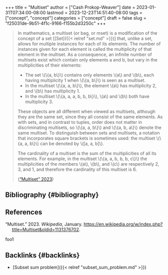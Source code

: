 +++
title = "Multiset"
author = ["Cash Prokop-Weaver"]
date = 2023-01-31T07:34:00-08:00
lastmod = 2023-12-23T14:51:40-08:00
tags = ["concept", "concept"]
categories = ["concept"]
draft = false
slug = "f25031de-9b51-4f1c-9166-f155b2d3250c"
+++

> In mathematics, a multiset (or bag, or mset) is a modification of the concept of a set [[Set]({{< relref "set.md" >}})] that, unlike a set, allows for multiple instances for each of its elements. The number of instances given for each element is called the multiplicity of that element in the multiset. As a consequence, an infinite number of multisets exist which contain only elements a and b, but vary in the multiplicities of their elements:
>
> -   The set \\(\\{a, b\\}\\) contains only elements \\(a\\) and \\(b\\), each having multiplicity 1 when \\(\\{a, b\\}\\) is seen as a multiset.
> -   In the multiset \\(\\{a, a, b\\}\\), the element \\(a\\) has multiplicity 2, and \\(b\\) has multiplicity 1.
> -   In the multiset \\(\\{a, a, a, b, b, b\\}\\), \\(a\\) and \\(b\\) both have multiplicity 3.
>
> These objects are all different when viewed as multisets, although they are the same set, since they all consist of the same elements. As with sets, and in contrast to tuples, order does not matter in discriminating multisets, so \\(\\{a, a, b\\}\\) and \\(\\{a, b, a\\}\\) denote the same multiset. To distinguish between sets and multisets, a notation that incorporates square brackets is sometimes used: the multiset \\(\\{a, a, b\\}\\) can be denoted by \\([a, a, b]\\).
>
> The cardinality of a multiset is the sum of the multiplicities of all its elements. For example, in the multiset \\(\\{a, a, b, b, b, c\\}\\) the multiplicities of the members \\(a\\), \\(b\\), and \\(c\\) are respectively 2, 3, and 1, and therefore the cardinality of this multiset is 6.
>
> (<a href="#citeproc_bib_item_1">“Multiset” 2023</a>)


## Bibliography {#bibliography}

## References

<style>.csl-entry{text-indent: -1.5em; margin-left: 1.5em;}</style><div class="csl-bib-body">
  <div class="csl-entry"><a id="citeproc_bib_item_1"></a>“Multiset.” 2023. <i>Wikipedia</i>, January. <a href="https://en.wikipedia.org/w/index.php?title=Multiset&oldid=1131376702">https://en.wikipedia.org/w/index.php?title=Multiset&#38;oldid=1131376702</a>.</div>
</div>

foo1


## Backlinks {#backlinks}

-   [Subset sum problem]({{< relref "subset_sum_problem.md" >}})

